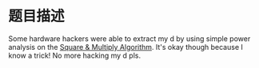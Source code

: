 # 题目描述

Some hardware hackers were able to extract my d by using simple power analysis on the [Square & Multiply Algorithm](https://www.youtube.com/watch?v=cbGB__V8MNk). It's okay though because I know a trick! No more hacking my d pls.

